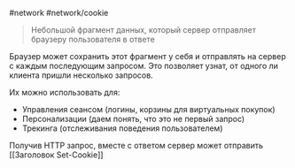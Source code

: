 #network #network/cookie

> Небольшой фрагмент данных, который сервер отправляет браузеру пользователя в ответе

Браузер может сохранить этот фрагмент у себя и отправлять на сервер с каждым последующим запросом. Это позволяет узнат, от одного ли клиента пришли несколько запросов.

Их можно использовать для:
- Управления сеансом (логины, корзины для виртуальных покупок)
- Персонализации (даем понять, что это не первый запрос)
- Трекинга (отслеживания поведения пользователем)

Получив HTTP запрос, вместе с ответом сервер может отправить [[Заголовок Set-Cookie]]
